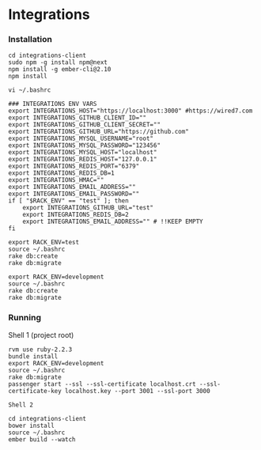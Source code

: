 # Integrations


### Installation
    
    cd integrations-client
    sudo npm -g install npm@next
    npm install -g ember-cli@2.10
    npm install

    vi ~/.bashrc
    
    ### INTEGRATIONS ENV VARS
    export INTEGRATIONS_HOST="https://localhost:3000" #https://wired7.com
    export INTEGRATIONS_GITHUB_CLIENT_ID=""
    export INTEGRATIONS_GITHUB_CLIENT_SECRET=""
    export INTEGRATIONS_GITHUB_URL="https://github.com"
    export INTEGRATIONS_MYSQL_USERNAME="root"
    export INTEGRATIONS_MYSQL_PASSWORD="123456"
    export INTEGRATIONS_MYSQL_HOST="localhost"
    export INTEGRATIONS_REDIS_HOST="127.0.0.1"
    export INTEGRATIONS_REDIS_PORT="6379"
    export INTEGRATIONS_REDIS_DB=1
    export INTEGRATIONS_HMAC=""
    export INTEGRATIONS_EMAIL_ADDRESS=""
    export INTEGRATIONS_EMAIL_PASSWORD=""
    if [ "$RACK_ENV" == "test" ]; then
        export INTEGRATIONS_GITHUB_URL="test"
        export INTEGRATIONS_REDIS_DB=2
        export INTEGRATIONS_EMAIL_ADDRESS="" # !!KEEP EMPTY
    fi  

    export RACK_ENV=test
    source ~/.bashrc
    rake db:create
    rake db:migrate

    export RACK_ENV=development
    source ~/.bashrc
    rake db:create
    rake db:migrate

### Running

Shell 1 (project root)

    rvm use ruby-2.2.3
    bundle install
    export RACK_ENV=development
    source ~/.bashrc
    rake db:migrate
    passenger start --ssl --ssl-certificate localhost.crt --ssl-certificate-key localhost.key --port 3001 --ssl-port 3000 

    Shell 2

    cd integrations-client
    bower install
    source ~/.bashrc
    ember build --watch
